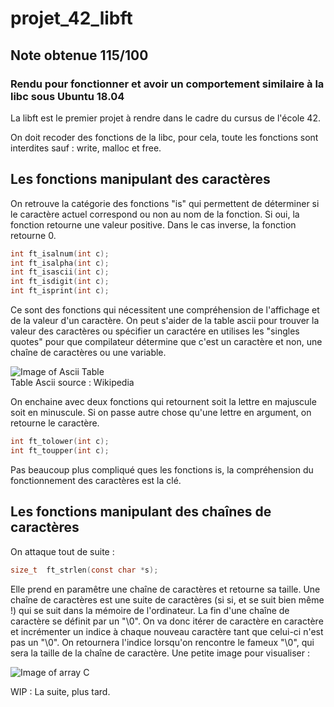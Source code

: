 # projet_42_libft
## Note obtenue 115/100
### Rendu pour fonctionner et avoir un comportement similaire à la libc sous Ubuntu 18.04


La libft est le premier projet à rendre dans le cadre du cursus de l'école 42.

On doit recoder des fonctions de la libc, pour cela, toute les fonctions sont interdites sauf : write, malloc et free.

## Les fonctions manipulant des caractères

On retrouve la catégorie des fonctions "is" qui permettent de déterminer si le caractère actuel correspond ou non au nom de la fonction. Si oui, la fonction retourne une valeur positive. Dans le cas inverse, la fonction retourne 0.

```c
int	ft_isalnum(int c);   
int	ft_isalpha(int c);  
int	ft_isascii(int c);  
int	ft_isdigit(int c);  
int	ft_isprint(int c);
```

Ce sont des fonctions qui nécessitent une compréhension de l'affichage et de la valeur d'un caractère. On peut s'aider de la table ascii pour trouver la valeur des caractères ou spécifier un caractére en utilises les "singles quotes" pour que compilateur détermine que c'est un caractère et non, une chaîne de caractères ou une variable.

![Image of Ascii Table](https://upload.wikimedia.org/wikipedia/commons/1/1b/ASCII-Table-wide.svg)  
				                  Table Ascii            source : Wikipedia

On enchaine avec deux fonctions qui retournent soit la lettre en majuscule soit en minuscule. Si on passe autre chose qu'une lettre en argument, on retourne le caractère.  

```c
int	ft_tolower(int c);  
int	ft_toupper(int c);  
```

Pas beaucoup plus compliqué ques les fonctions is, la compréhension du fonctionnement des caractères est la clé.

## Les fonctions manipulant des chaînes de caractères
On attaque tout de suite : 
```c
size_t	ft_strlen(const char *s);  
```
Elle prend en paramêtre une chaîne de caractères et retourne sa taille.
Une chaîne de caractères est une suite de caractères (si si, et se suit bien même !) qui se suit dans la mémoire de l'ordinateur. La fin d'une chaîne de caractère se définit par un "\0".
On va donc itérer de caractère en caractère et incrémenter un indice à chaque nouveau caractère tant que celui-ci n'est pas un "\0". On retournera l'indice lorsqu'on rencontre le fameux "\0", qui sera la taille de la chaîne de caractère. Une petite image pour visualiser :  

![Image of array C](https://1.bp.blogspot.com/-4b7znlVxvwQ/XT9dnJ-zhMI/AAAAAAAAFYQ/V4rZROD-WhIylPUdQ7vKaOGfko4UgA-WACLcBGAs/s1600/tableau-en-c.png)  

WIP : La suite, plus tard.


